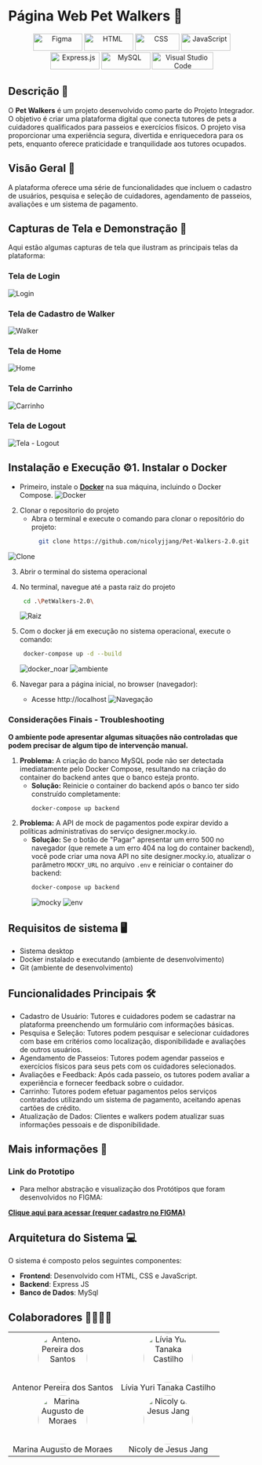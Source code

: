 # Página Web Pet Walkers 🐾
<p align="center">
  <a href="#"><img src="https://img.shields.io/badge/Figma-F24E1E?style=for-the-badge&logo=figma&logoColor=white" alt="Figma" width="100" height="35"></a>
  <a href="#"><img src="https://img.shields.io/badge/HTML-%23E34F26.svg?logo=html5&logoColor=white" alt="HTML" width="100" height="35"></a>
  <a href="#"><img src="https://img.shields.io/badge/CSS-1572B6?logo=css3&logoColor=fff" alt="CSS" width="90" height="35"></a>
  <a href="#"><img src="https://img.shields.io/badge/JavaScript-323330?style=for-the-badge&logo=javascript&logoColor=F7DF1E" alt="JavaScript" width="100" height="35"></a>
  <a href="#"><img src="https://img.shields.io/badge/Express.js-404D59?style=for-the-badge&logo=express&logoColor=white" alt="Express.js" width="100" height="35"></a>
  <a href="#"><img src="https://img.shields.io/badge/MySQL-00000F?style=for-the-badge&logo=mysql&logoColor=white" alt="MySQL" width="100" height="35"></a>
  <a href="#"><img src="https://img.shields.io/badge/Visual_Studio_Code-0078D4?style=for-the-badge&logo=visual%20studio%20code&logoColor=white" alt="Visual Studio Code" width="125" height="35"></a>
</p>


## Descrição 📜
O **Pet Walkers** é um projeto desenvolvido como parte do Projeto Integrador. O objetivo é criar uma plataforma digital que conecta tutores de pets a cuidadores qualificados para passeios e exercícios físicos. O projeto visa proporcionar uma experiência segura, divertida e enriquecedora para os pets, enquanto oferece praticidade e tranquilidade aos tutores ocupados.

## Visão Geral 🌟
A plataforma oferece uma série de funcionalidades que incluem o cadastro de usuários, pesquisa e seleção de cuidadores, agendamento de passeios, avaliações e um sistema de pagamento.

## Capturas de Tela e Demonstração 📸
Aqui estão algumas capturas de tela que ilustram as principais telas da plataforma:

### Tela de Login
![Login](https://github.com/user-attachments/assets/0d484fc6-cd22-4830-b69d-ed74f024af94)

### Tela de Cadastro de Walker
![Walker](https://github.com/user-attachments/assets/65ecf63d-c039-4570-88ce-875c3d40cb24)

### Tela de Home
![Home](https://github.com/user-attachments/assets/2b8a2f56-20f0-41fb-aabb-fce8a7630aef)

### Tela de Carrinho
![Carrinho](https://github.com/user-attachments/assets/82a69e86-00af-458b-aa37-4e4ff600fc9a)

### Tela de Logout
![Tela - Logout](https://github.com/user-attachments/assets/fe6f3472-26e2-4ace-9f97-3dd536792aeb)

## Instalação e Execução ⚙️1. Instalar o Docker
   - Primeiro, instale o [**Docker**](https://www.docker.com/) na sua máquina, incluindo o Docker Compose.
     ![Docker](https://github.com/user-attachments/assets/37ded6bd-e1fa-4c33-9721-d3f8614aa54d)
     
2. Clonar o repositorio do projeto
    - Abra o terminal e execute o comando para clonar o repositório do projeto:
        ```bash
          git clone https://github.com/nicolyjjang/Pet-Walkers-2.0.git
        ```
  ![Clone](https://github.com/user-attachments/assets/a0f2e913-0226-4f5a-9902-09fba5d484ae)
     
3. Abrir o terminal do sistema operacional
     
4. No terminal, navegue até a pasta raiz do projeto
     ```bash
      cd .\PetWalkers-2.0\
      ```
     ![Raiz](https://github.com/user-attachments/assets/a2a960ee-f1c3-4ab9-ba26-420d8ba0a480)
   
6. Com o docker já em execução no sistema operacional, execute o comando:
     ```bash
      docker-compose up -d --build
      ```
     ![docker_noar](https://github.com/user-attachments/assets/233b622c-052b-4ab5-bf40-c406f7caf855)
     ![ambiente](https://github.com/user-attachments/assets/8b1a4527-9245-4c90-8c88-25e834db4ec3)
   
8. Navegar para a página inicial, no browser (navegador):
   * Acesse http://localhost
     ![Navegação](https://github.com/user-attachments/assets/4a086076-fcc3-4411-bde1-ececd7f2474c)
   
### Considerações Finais - Troubleshooting

  **O ambiente pode apresentar algumas situações não controladas que podem precisar de algum tipo de intervenção manual.**
1. **Problema:** A criação do banco MySQL pode não ser detectada imediatamente pelo Docker Compose, resultando na criação do container do backend antes que o banco esteja pronto.
     - **Solução:** Reinicie o container do backend após o banco ter sido construído completamente:
       ```bash
       docker-compose up backend
       ```
2. **Problema:** A API de mock de pagamentos pode expirar devido a políticas administrativas do serviço designer.mocky.io.
   - **Solução:** Se o botão de "Pagar" apresentar um erro 500 no navegador (que remete a um erro 404 na log do container backend), você pode criar uma nova API no site designer.mocky.io, atualizar o parâmetro `MOCKY_URL` no arquivo `.env` e reiniciar o container do backend:
       ```bash
       docker-compose up backend
       ```
        ![mocky](https://github.com/user-attachments/assets/51091280-4e3b-4c21-ba44-56a159d27e1c)
        ![env](https://github.com/user-attachments/assets/7e226962-6539-4d0a-9e06-83638266f84d)


## Requisitos de sistema 🖥️
* Sistema desktop
* Docker instalado e executando (ambiente de desenvolvimento)
* Git  (ambiente de desenvolvimento)

## Funcionalidades Principais 🛠️
* Cadastro de Usuário: Tutores e cuidadores podem se cadastrar na plataforma preenchendo um formulário com informações básicas.
* Pesquisa e Seleção: Tutores podem pesquisar e selecionar cuidadores com base em critérios como localização, disponibilidade e avaliações de outros usuários.
* Agendamento de Passeios: Tutores podem agendar passeios e exercícios físicos para seus pets com os cuidadores selecionados.
* Avaliações e Feedback: Após cada passeio, os tutores podem avaliar a experiência e fornecer feedback sobre o cuidador.
* Carrinho: Tutores podem efetuar pagamentos pelos serviços contratados utilizando um sistema de pagamento, aceitando apenas cartões de crédito.
* Atualização de Dados: Clientes e walkers podem atualizar suas informações pessoais e de disponibilidade.

## Mais informações 🔗
### Link do Prototipo
* Para melhor abstração e visualização dos Protótipos que foram desenvolvidos no FIGMA:

[**Clique aqui para acessar (requer cadastro no FIGMA)**](https://www.figma.com/design/aXU1wVdHDUHJc27WbSaT5K/Pet-Walkers---2.0?node-id=0-1&t=B3XhY5MfhmysK1Fh-1)


## Arquitetura do Sistema 💻
O sistema é composto pelos seguintes componentes:
- **Frontend**: Desenvolvido com HTML, CSS e JavaScript.
- **Backend**: Express JS
- **Banco de Dados**: MySql

## Colaboradores 🫱🏽‍🫲🏼

<table align="center">
  <td align="center">
      <img src="https://avatars.githubusercontent.com/u/145237759?v=4" alt="Antenor Pereira dos Santos" style="width: 100px; height: 100px; border-radius: 50%;" />
      <br />
      Antenor Pereira dos Santos
    </td>
    <td align="center">
      <img src="https://avatars.githubusercontent.com/u/145172974?v=4" alt="Lívia Yuri Tanaka Castilho" style="width: 100px; height: 100px; border-radius: 50%;" />
      <br />
      Lívia Yuri Tanaka Castilho
    </td>
  </tr>
  <tr>
    <td align="center">
      <img src="https://avatars.githubusercontent.com/u/123497104?v=4" alt="Marina Augusto de Moraes" style="width: 100px; height: 100px; border-radius: 50%;" />
      <br />
      Marina Augusto de Moraes
    </td>
    <td align="center">
      <img src="https://avatars.githubusercontent.com/u/107158277?s=400&u=05ecc01dd6fc7115310d2d5a8d61c79f082f4ab7&v=4" alt="Nicoly de Jesus Jang" style="width: 100px; height: 100px; border-radius: 50%;" />
      <br />
      Nicoly de Jesus Jang
    </td>
</table>
